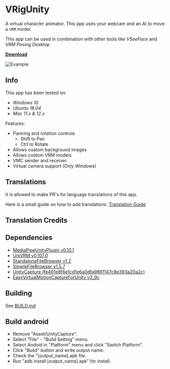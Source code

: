 # VRigUnity
A virtual character animator. This app uses your webcam and an AI to move a `VRM` model.

This app can be used in combination with other tools like *VSeeFace* and *VRM Posing Desktop*

<a href="https://github.com/Kariaro/VRigUnity/releases/latest" target="blank"><b>Download</b></a>

![Example](.github/assets/videos/show0.gif)

## Info
This app has been tested on:
+ *Windows 10*
+ *Ubuntu 18.04*
+ *Mac 11.x & 12.x*

Features:
* Panning and rotation controls
  - Shift to Pan
  - Ctrl to Rotate
* Allows custom background images
* Allows custom VRM models
* VMC sender and receiver
* Virtual camera support *(Only Windows)*

## Translations
It is allowed to make PR's for language translations of this app.

Here is a small guide on how to add translations: [Translation Guide](./Assets/StreamingAssets/lang/README.md)

## Translation Credits


## Dependencies
+ [MediaPipeUnityPlugin v0.10.1](https://github.com/homuler/MediaPipeUnityPlugin)
+ [UniVRM v0.107.0](https://github.com/vrm-c/UniVRM)
+ [StandaloneFileBrowser v1.2](https://github.com/gkngkc/UnityStandaloneFileBrowser)
+ [SimpleFileBrowser v1.5.7](https://github.com/yasirkula/UnitySimpleFileBrowser)
+ [UnityCapture (fe461e8f6e1cd1e6a0dfa9891147c8e393a20a2c)](https://github.com/schellingb/UnityCapture)
+ [EasyVirtualMotionCaptureForUnity v3_9c](https://github.com/gpsnmeajp/EasyVirtualMotionCaptureForUnity)

## Building
See [BUILD.md](./BUILD.md)

## Build android
- Remove "Asset/UnityCapture".
- Select "File" - "Build Setting" menu.
- Select Andoid in "Platform" menu and click "Switch Platform".
- Click "Build" button and write output name.
- Check the "[output_name].apk file.
- Run "adb install [output_name].apk" for install.